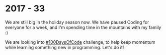 # 2017 - 33

We are still big in the holiday season now. We have paused Coding for everyone for a week, and I'm spending time in the mountains with my family :)

We are looking into [#100DaysOfCode](http://100daysofcode.com/) challenge, to help keep momentum while learning something new in programming. Let's do it!